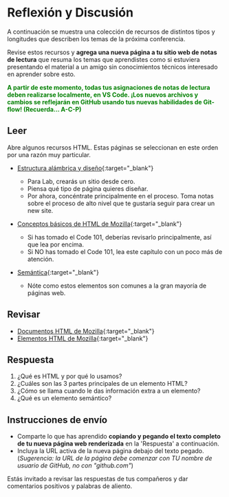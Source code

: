 # Reflexión y Discusión

A continuación se muestra una colección de recursos de distintos tipos y longitudes que describen los temas de la próxima conferencia.

Revise estos recursos y **agrega una nueva página a tu sitio web de notas de lectura** que resuma los temas que aprendistes como si estuviera presentando el material a un amigo sin conocimientos técnicos interesado en aprender sobre esto.

<strong style="color: green">A partir de este momento, todas tus asignaciones de notas de lectura deben realizarse localmente, en VS Code. ¡Los nuevos archivos y cambios se reflejarán en GitHub usando tus nuevas habilidades de Git-flow! (Recuerda... A-C-P)</strong>

## Leer

Abre algunos recursos HTML. Estas páginas se seleccionan en este orden por una razón muy particular.

* [Estructura alámbrica y diseño](https://careerfoundry.com/en/blog/ux-design/how-to-create-your-first-wireframe/){:target="_blank"}
   * Para Lab, crearás un sitio desde cero.
   * Piensa qué tipo de página quieres diseñar.
   * Por ahora, concéntrate principalmente en el proceso. Toma notas sobre el proceso de alto nivel que te gustaría seguir para crear un new site.

* [Conceptos básicos de HTML de Mozilla](https://developer.mozilla.org/en-US/docs/Learn/Getting_started_with_the_web/HTML_basics){:target="_blank"}
   * Si has tomado el Code 101, deberías revisarlo principalmente, así que lea por encima.
   * Si NO has tomado el Code 101, lea este capítulo con un poco más de atención.

* [Semántica](https://developer.mozilla.org/en-US/docs/Glossary/Semantics){:target="_blank"}
   * Nóte como estos elementos son comunes a la gran mayoría de páginas web.

## Revisar

* [Documentos HTML de Mozilla](https://developer.mozilla.org/en-US/docs/Web/HTML){:target="_blank"}
* [Elementos HTML de Mozilla](https://developer.mozilla.org/en-US/docs/Web/HTML/Element){:target="_blank"}

## Respuesta

1. ¿Qué es HTML y por qué lo usamos?
2. ¿Cuáles son las 3 partes principales de un elemento HTML?
3. ¿Cómo se llama cuando le das información extra a un elemento?
4. ¿Qué es un elemento semántico?

## Instrucciones de envío

* Comparte lo que has aprendido **copiando y pegando el texto completo de tu nueva página web renderizada** en la 'Respuesta' a continuación.
* Incluya la URL activa de la nueva página debajo del texto pegado. (*Sugerencia: la URL de la página debe comenzar con TU nombre de usuario de GitHub, no con "github.com"*)

Estás invitado a revisar las respuestas de tus compañeros y dar comentarios positivos y palabras de aliento.